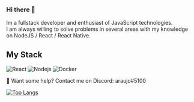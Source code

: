 ### Hi there 👋
Im a fullstack developer and enthusiast of JavaScript technologies.  
I am always willing to solve problems in several areas with my knowledge on NodeJS / React / React Native.

## My Stack

<p>
<img alt="React" src="https://img.shields.io/badge/-React-48CEF7?style=flat-square&logo=React&logoColor=white" />
<img alt="Nodejs" src="https://img.shields.io/badge/-Nodejs-43853d?style=flat-square&logo=Node.js&logoColor=white" />
<img alt="Docker" src="https://img.shields.io/badge/-Docker-46a2f1?style=flat-square&logo=docker&logoColor=white" />
</p>

💬 Want some help? Contact me on Discord: araujo#5100

[![Top Langs](https://github-readme-stats.vercel.app/api?username=araujooj&show_icons=true&theme=radical)](https://github.com/anuraghazra/github-readme-stats)
